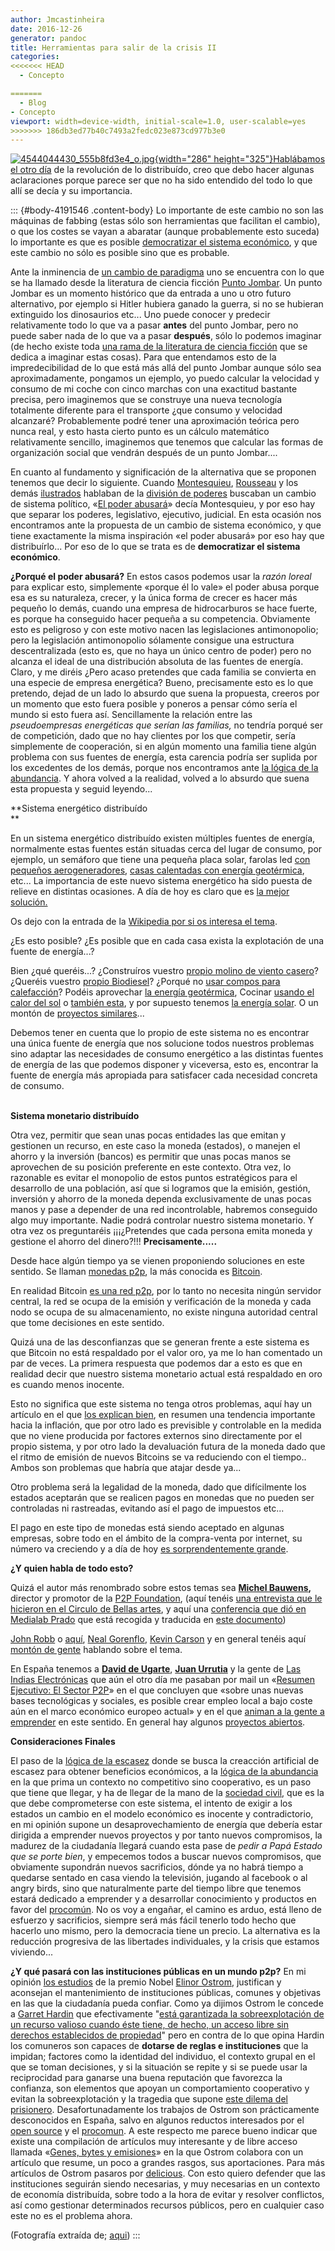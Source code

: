 ```yaml
---
author: Jmcastinheira
date: 2016-12-26
generator: pandoc
title: Herramientas para salir de la crisis II
categories:
<<<<<<< HEAD
  - Concepto

=======
  - Blog
- Concepto
viewport: width=device-width, initial-scale=1.0, user-scalable=yes
>>>>>>> 186db3ed77b40c7493a2fedc023e873cd977b3e0
---
```




[![4544044430_555b8fd3e4_o.jpg](http://i275.photobucket.com/albums/jj287/Auluses/4544044430_555b8fd3e4_o.jpg?v=1336651222661){width="286"
height="325"}Hablábamos el otro
día](http://www.entelequia.info/herramientas-para-salir-de-la-crisis-i)
de la revolución de lo distribuído, creo que debo hacer algunas
aclaraciones porque parece ser que no ha sido entendido del todo lo que
allí se decía y su importancia.

::: {#body-4191546 .content-body}
Lo importante de este cambio no son las máquinas de fabbing (estas sólo
son herramientas que facilitan el cambio), o que los costes se vayan a
abaratar (aunque probablemente esto suceda) lo importante es que es
posible [democratizar el sistema
económico](http://es.wikipedia.org/wiki/Democracia_econ%C3%B3mica), y
que este cambio no sólo es posible sino que es probable.

Ante la inminencia de [un cambio de
paradigma](http://es.wikipedia.org/wiki/Cambio_de_paradigma) uno se
encuentra con lo que se ha llamado desde la literatura de ciencia
ficción [Punto Jombar](http://es.wikipedia.org/wiki/Ucron%C3%ADa). Un
punto Jombar es un momento histórico que da entrada a uno u otro futuro
alternativo, por ejemplo si Hitler hubiera ganado la guerra, si no se
hubieran extinguido los dinosaurios etc... Uno puede conocer y predecir
relativamente todo lo que va a pasar **antes** del punto Jombar, pero no
puede saber nada de lo que va a pasar **después**, sólo lo podemos
imaginar (de hecho existe toda [una rama de la literatura de ciencia
ficción](http://es.wikipedia.org/wiki/Ucron%C3%ADa) que se dedica a
imaginar estas cosas). Para que entendamos esto de la impredecibilidad
de lo que está más allá del punto Jombar aunque sólo sea
aproximadamente, pongamos un ejemplo, yo puedo calcular la velocidad y
consumo de mi coche con cinco marchas con una exactitud bastante
precisa, pero imaginemos que se construye una nueva tecnología
totalmente diferente para el transporte ¿que consumo y velocidad
alcanzaré? Probablemente podré tener una aproximación teórica pero nunca
real, y esto hasta cierto punto es un cálculo matemático relativamente
sencillo, imaginemos que tenemos que calcular las formas de organización
social que vendrán después de un punto Jombar....

En cuanto al fundamento y significación de la alternativa que se
proponen tenemos que decir lo siguiente. Cuando
[Montesquieu](http://es.wikipedia.org/wiki/Montesquieu),
[Rousseau](http://es.wikipedia.org/wiki/Jean-Jacques_Rousseau) y los
demás [ilustrados](http://es.wikipedia.org/wiki/Ilustraci%C3%B3n)
hablaban de la [división de
poderes](http://es.wikipedia.org/wiki/Separaci%C3%B3n_de_poderes)
buscaban un cambio de sistema político, «[El poder
abusará](http://www.entelequia.info/democracia-en-crisis)» decía
Montesquieu, y por eso hay que separar los poderes, legislativo,
ejecutivo, judicial. En esta ocasión nos encontramos ante la propuesta
de un cambio de sistema económico, y que tiene exactamente la misma
inspiración «el poder abusará» por eso hay que distribuírlo... Por eso
de lo que se trata es de **democratizar el sistema económico**.

**¿Porqué el poder abusará?** En estos casos podemos usar la *razón
loreal* para explicar esto, simplemente «porque él lo vale» el poder
abusa porque esa es su naturaleza, crecer, y la única forma de crecer es
hacer más pequeño lo demás, cuando una empresa de hidrocarburos se hace
fuerte, es porque ha conseguido hacer pequeña a su competencia.
Obviamente esto es peligroso y con este motivo nacen las legislaciones
antimonopolio; pero la legislación antimonopolio sólamente consigue una
estructura descentralizada (esto es, que no haya un único centro de
poder) pero no alcanza el ideal de una distribución absoluta de las
fuentes de energía. Claro, y me diréis ¿Pero acaso pretendes que cada
familia se convierta en una especie de empresa energética? Bueno,
precisamente esto es lo que pretendo, dejad de un lado lo absurdo que
suena la propuesta, creeros por un momento que esto fuera posible y
poneros a pensar cómo sería el mundo si esto fuera así. Sencillamente la
relación entre las *pseudoempresas energéticas que serían las familias,*
no tendría porqué ser de competición, dado que no hay clientes por los
que competir, sería simplemente de cooperación, si en algún momento una
familia tiene algún problema con sus fuentes de energía, esta carencia
podría ser suplida por los excedentes de los demás, porque nos
encontramos ante [la lógica de la
abundancia](http://lasindias.net/indianopedia/L%C3%B3gica_de_la_abundancia).
Y ahora volved a la realidad, volved a lo absurdo que suena esta
propuesta y seguid leyendo...

**Sistema energético distribuído\
**

En un sistema energético distribuído existen múltiples fuentes de
energía, normalmente estas fuentes están situadas cerca del lugar de
consumo, por ejemplo, un semáforo que tiene una pequeña placa solar,
farolas led [con pequeños
aerogeneradores](http://blog.is-arquitectura.es/2012/01/28/twist-farolas-sostenibles-con-turbina-y-panel-solar/),
[casas calentadas con energía
geotérmica](http://www.lacasasostenible.com/climatizacion-geotermica.html),
etc... La importancia de este nuevo sistema energético ha sido puesta de
relieve en distintas ocasiones. A día de hoy es claro que es [la mejor
solución.](http://www.greenpeace.org/international/en/campaigns/climate-change/energyrevolution/)

Os dejo con la entrada de la [Wikipedia por si os interesa el
tema](http://www.lacasasostenible.com/climatizacion-geotermica.html).

¿Es esto posible? ¿Es posible que en cada casa exista la explotación de
una fuente de energía...?

Bien ¿qué queréis...? ¿Construíros vuestro [propio molino de viento
casero](http://energiacasera.wordpress.com/2010/02/02/manual-para-la-construccion-de-molinos-de-viento/)?
¿Queréis vuestro [propio
Biodiesel](http://energiacasera.wordpress.com/2010/04/01/autoproductores-de-biodiesel-casero/)?
¿Porqué no [usar compos para
calefacción](http://energiacasera.wordpress.com/2010/01/18/compostaje-para-calentar-agua/)?
Podéis aprovechar [la energía
geotérmica](http://www.lacasasostenible.com/climatizacion-geotermica.html),
Cocinar [usando el calor del
sol](http://energiacasera.wordpress.com/2011/06/01/cocinando-en-horno-solar/)
o [también esta](http://energiacasera.wordpress.com/tag/cocina-solar/),
y por supuesto tenemos [la energía
solar](http://energiacasera.wordpress.com/2010/01/28/energia-solar-instalacion-hogarena/).
O un montón de [proyectos
similares](http://www.sunseed.org.uk/es/our-departments/appropriate-technology/)...

Debemos tener en cuenta que lo propio de este sistema no es encontrar
una única fuente de energía que nos solucione todos nuestros problemas
sino adaptar las necesidades de consumo energético a las distintas
fuentes de energía de las que podemos disponer y viceversa, esto es,
encontrar la fuente de energía más apropiada para satisfacer cada
necesidad concreta de consumo.

**\
Sistema monetario distribuído**

Otra vez, permitir que sean unas pocas entidades las que emitan y
gestionen un recurso, en este caso la moneda (estados), o manejen el
ahorro y la inversión (bancos) es permitir que unas pocas manos se
aprovechen de su posición preferente en este contexto. Otra vez, lo
razonable es evitar el monopolio de estos puntos estratégicos para el
desarrollo de una población, así que si logramos que la emisión,
gestión, inversión y ahorro de la moneda dependa exclusivamente de unas
pocas manos y pase a depender de una red incontrolable, habremos
conseguido algo muy importante. Nadie podrá controlar nuestro sistema
monetario. Y otra vez os preguntaréis ¡¡¡¿Pretendes que cada persona
emita moneda y gestione el ahorro del dinero?!!! **Precisamente.....**

Desde hace algún tiempo ya se vienen proponiendo soluciones en este
sentido. Se llaman [monedas
p2p](http://lasindias.net/indianopedia/Monedas_P2P), la más conocida es
[Bitcoin](http://bitcoin.org/).

En realidad Bitcoin [es una red
p2p](http://es.wikipedia.org/wiki/Peer-to-peer), por lo tanto no
necesita ningún servidor central, la red se ocupa de la emisión y
verificación de la moneda y cada nodo se ocupa de su almacenamiento, no
existe ninguna autoridad central que tome decisiones en este sentido.

Quizá una de las desconfianzas que se generan frente a este sistema es
que Bitcoin no está respaldado por el valor oro, ya me lo han comentado
un par de veces. La primera respuesta que podemos dar a esto es que en
realidad decir que nuestro sistema monetario actual está respaldado en
oro es cuando menos inocente.

Esto no significa que este sistema no tenga otros problemas, aquí hay un
artículo en el que [los explican
bien](http://www.kriptopolis.org/dinero-digital), en resumen una
tendencia importante hacia la inflación, que por otro lado es previsible
y controlable en la medida que no viene producida por factores externos
sino directamente por el propio sistema, y por otro lado la devaluación
futura de la moneda dado que el ritmo de emisión de nuevos Bitcoins se
va reduciendo con el tiempo.. Ambos son problemas que habría que atajar
desde ya...

Otro problema será la legalidad de la moneda, dado que difícilmente los
estados aceptarán que se realicen pagos en monedas que no pueden ser
controladas ni rastreadas, evitando así el pago de impuestos etc...

El pago en este tipo de monedas está siendo aceptado en algunas
empresas, sobre todo en el ámbito de la compra-venta por internet, su
número va creciendo y a día de hoy [es sorprendentemente
grande](https://en.bitcoin.it/wiki/Trade).

**¿Y quien habla de todo esto?**

Quizá el autor más renombrado sobre estos temas sea **[Michel
Bauwens](http://es.wikipedia.org/wiki/Michel_Bauwens),** director y
promotor de la [P2P
Foundation](http://p2pfoundation.net/index.php/Main_Page), (aquí tenéis
[una entrevista que le hicieron en el Circulo de Bellas
artes](http://www.circulobellasartes.com/ag_ediciones-minerva-LeerMinervaCompleto.php?art=275),
y aquí una [conferencia que dió en Medialab
Prado](http://medialab-prado.es/article/seminario_bauwens) que está
recogida y traducida en [este
documento](http://medialab-prado.es/mmedia/5/5196/5196.pdf))

[John Robb](http://globalguerrillas.typepad.com/) o
[aquí](http://www.shareable.net/users/john-robb), [Neal
Gorenflo](http://www.shareable.net/users/neal-gorenflo), [Kevin
Carson](http://mutualist.blogspot.com.es/) y en general tenéis aquí
[montón de gente](http://p2pfoundation.net/Category:Individuals)
hablando sobre el tema.

En España tenemos a **[David de Ugarte](http://david.lasindias.com/)**,
**[Juan Urrutia](http://juan.urrutiaelejalde.org/)** y la gente de [Las
Indias Electrónicas](http://lasindias.com/) que aún el otro día me
pasaban por mail un «[Resumen Ejecutivo: El Sector
P2P](http://bitacora.lasindias.com/files/2012/05/resumen_ejecutivo.pdf)»
en el que concluyen que «sobre unas nuevas bases tecnológicas y
sociales, es posible crear empleo local a bajo coste aún en el marco
económico europeo actual» y en el que [animan a la gente a
emprender](http://bitacora.lasindias.com/contra-la-crisis-revolucion-industrial-p2p/)
en este sentido. En general hay algunos [proyectos
abiertos](http://p2pfoundation.net/Spain).

**Consideraciones Finales**

El paso de la [lógica de la
escasez](http://lasindias.net/indianopedia/Generaci%C3%B3n_artificial_de_escasez)
donde se busca la creacción artificial de escasez para obtener
beneficios económicos, a la [lógica de la
abundancia](http://lasindias.net/wiki/index.php?title=L%C3%B3gica_de_la_abundancia)
en la que prima un contexto no competitivo sino cooperativo, es un paso
que tiene que llegar, y ha de llegar de la mano de la [sociedad
civil](http://es.wikipedia.org/wiki/Sociedad_civil_%28ciencia_pol%C3%ADtica%29),
que es la que debe comprometerse con este sistema, el intento de exigir
a los estados un cambio en el modelo económico es inocente y
contradictorio, en mi opinión supone un desaprovechamiento de energía
que debería estar dirigida a emprender nuevos proyectos y por tanto
nuevos compromisos, la madurez de la ciudadanía llegará cuando esta pase
de *pedir a Papá Estado que se porte bien*, y empecemos todos a buscar
nuevos compromisos, que obviamente supondrán nuevos sacrificios, dónde
ya no habrá tiempo a quedarse sentado en casa viendo la televisión,
jugando al facebook o al angry birds, sino que naturalmente parte del
tiempo libre que tenemos estará dedicado a emprender y a desarrollar
conocimiento y productos en favor del
[procomún](http://biblioweb.sindominio.net/telematica/bollier.html). No
os voy a engañar, el camino es arduo, está lleno de esfuerzo y
sacrificios, siempre será más fácil tenerlo todo hecho que hacerlo uno
mismo, pero la democracia tiene un precio. La alternativa es la
reducción progresiva de las libertades individuales, y la crisis que
estamos viviendo...

**¿Y qué pasará con las instituciones públicas en un mundo p2p?** En mi
opinión [los estudios](http://delicious.com/jmcastinheira/ostrom) de la
premio Nobel [Elinor
Ostrom](http://es.wikipedia.org/wiki/Elinor_Ostrom), justifican y
aconsejan el mantenimiento de instituciones públicas, comunes y
objetivas en las que la ciudadanía pueda confiar. Como ya dijimos Ostrom
le concede a [Garret
Hardin](http://en.wikipedia.org/wiki/Garrett_Hardin) que efectivamente
"[está garantizada la sobreexplotación de un recurso valioso cuando éste
tiene, de hecho, un acceso libre sin derechos establecidos de
propiedad](http://es.wikipedia.org/wiki/Tragedia_de_los_comunes)" pero
en contra de lo que opina Hardin los comuneros son capaces de **dotarse
de reglas e instituciones** que la impidan; factores como la identidad
del individuo, el contexto grupal en el que se toman decisiones, y si la
situación se repite y si se puede usar la reciprocidad para ganarse una
buena reputación que favorezca la confianza, son elementos que apoyan un
comportamiento cooperativo y evitan la sobreexplotación y la tragedia
que supone [este dilema del
prisionero](http://es.wikipedia.org/wiki/Dilema_del_prisionero).
Desafortunadamente los trabajos de Ostrom son prácticamente desconocidos
en España, salvo en algunos reductos interesados por el [open
source](http://es.wikipedia.org/wiki/C%C3%B3digo_abierto) y el
[procomun](http://medialab-prado.es/article/video_que_es_el_procomun). A
este respecto me parece bueno indicar que existe una compilación de
artículos muy interesante y de libre acceso llamada «[Genes, bytes y
emisiones](http://www.bienescomunes.org/2008/11/01/genes-bytes-y-emisiones-bienes-comunes-y-ciudadania-compilacion/)»
en la que Ostrom colabora con un artículo que resume, un poco a grandes
rasgos, sus aportaciones. Para más artículos de Ostrom pasaros por
[delicious](http://www.delicious.com/jmcastinheira/ostrom). Con esto
quiero defender que las instituciones seguirán siendo necesarias, y muy
necesarias en un contexto de economía distribuída, sobre todo a la hora
de evitar y resolver conflictos, así como gestionar determinados
recursos públicos, pero en cualquier caso este no es el problema ahora.

(Fotografía extraída de;
[aqui](http://www.flickr.com/photos/center_for_jewish_history/4544044430/sizes/o/in/photostream/))
:::
